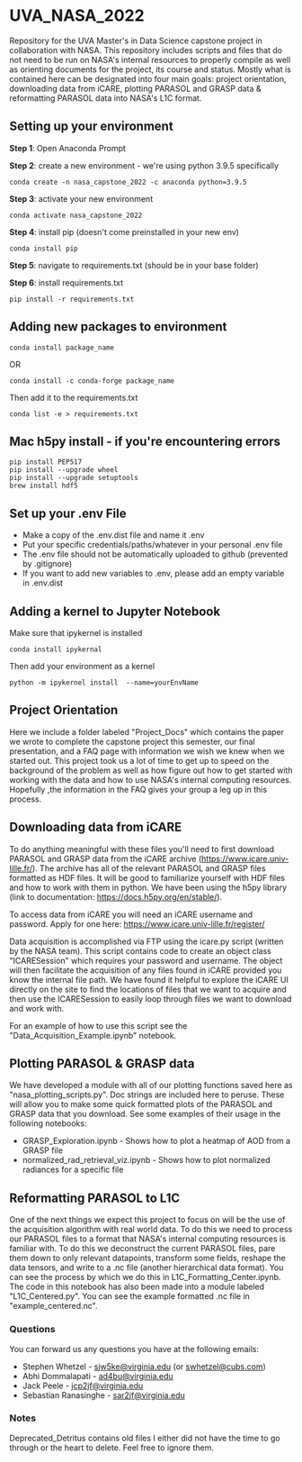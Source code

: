# UVA_NASA_2022

Repository for the UVA Master's in Data Science capstone project in collaboration with NASA. This repository includes scripts and files that do not need to be run on NASA's internal resources to properly compile as well as orienting documents for the project, its course and status. Mostly what is contained here can be designated into four main goals: project orientation, downloading data from iCARE, plotting PARASOL and GRASP data & reformatting PARASOL data into NASA's L1C format.

## Setting up your environment
**Step 1**: Open Anaconda Prompt

**Step 2**: create a new environment - we're using python 3.9.5 specifically
```
conda create -n nasa_capstone_2022 -c anaconda python=3.9.5
```
**Step 3**: activate your new environment
```
conda activate nasa_capstone_2022
```
**Step 4**: install pip (doesn't come preinstalled in your new env)
```
conda install pip
``` 
**Step 5**: navigate to requirements.txt (should be in your base folder)
    
**Step 6**: install requirements.txt
```
pip install -r requirements.txt
```

## Adding new packages to environment
```
conda install package_name
```
OR
```
conda install -c conda-forge package_name
```

Then add it to the requirements.txt
```
conda list -e > requirements.txt
```

## Mac h5py install - if you're encountering errors
```
pip install PEP517
pip install --upgrade wheel
pip install --upgrade setuptools
brew install hdf5
```

## Set up your .env File
* Make a copy of the .env.dist file and name it .env
* Put your specific credentials/paths/whatever in your personal .env file
* The .env file should not be automatically uploaded to github (prevented by .gitignore)
* If you want to add new variables to .env, please add an empty variable in .env.dist

## Adding a kernel to Jupyter Notebook
Make sure that ipykernel is installed
```
conda install ipykernal
```

Then add your environment as a kernel
```
python -m ipykernel install  --name=yourEnvName
```

## Project Orientation
Here we include a folder labeled "Project_Docs" which contains the paper we wrote to complete the capstone project this semester, our final presentation, and a FAQ page with information we wish we knew when we started out. This project took us a lot of time to get up to speed on the background of the problem as well as how figure out how to get started with working with the data and how to use NASA's internal computing resources. Hopefully ,the information in the FAQ gives your group a leg up in this process. 

## Downloading data from iCARE
To do anything meaningful with these files you'll need to first download PARASOL and GRASP data from the iCARE archive (https://www.icare.univ-lille.fr/). The archive has all of the relevant PARASOL and GRASP files formatted as HDF files. It will be good to familiarize yourself with HDF files and how to work with them in python. We have been using the h5py library (link to documentation: https://docs.h5py.org/en/stable/).

To access data from iCARE you will need an iCARE username and password. Apply for one here: https://www.icare.univ-lille.fr/register/

Data acquisition is accomplished via FTP using the icare.py script (written by the NASA team). This script contains code to create an object class "ICARESession" which requires your password and username. The object will then facilitate the acquisition of any files found in iCARE provided you know the internal file path. We have found it helpful to explore the iCARE UI directly on the site to find the locations of files that we want to acquire and then use the ICARESession to easily loop through files we want to download and work with.

For an example of how to use this script see the "Data_Acquisition_Example.ipynb" notebook.
 
## Plotting PARASOL & GRASP data
We have developed a module with all of our plotting functions saved here as "nasa_plotting_scripts.py". Doc strings are included here to peruse. These will allow you to make some quick formatted plots of the PARASOL and GRASP data that you download. See some examples of their usage in the following notebooks:
* GRASP_Exploration.ipynb - Shows how to plot a heatmap of AOD from a GRASP file
*	normalized_rad_retrieval_viz.ipynb - Shows how to plot normalized radiances for a specific file


## Reformatting PARASOL to L1C
One of the next things we expect this project to focus on will be the use of the acquisition algorithm with real world data. To do this we need to process our PARASOL files to a format that NASA's internal computing resources is familiar with. To do this we deconstruct the current PARASOL files, pare them down to only relevant datapoints, transform some fields, reshape the data tensors, and write to a .nc file (another hierarchical data format). You can see the process by which we do this in L1C_Formatting_Center.ipynb. The code in this notebook has also been made into a module labeled "L1C_Centered.py". You can see the example formatted .nc file in "example_centered.nc". 


### Questions
You can forward us any questions you have at the following emails:
* Stephen Whetzel - sjw5ke@virginia.edu (or swhetzel@cubs.com)
* Abhi Dommalapati - ad4bu@virginia.edu 
* Jack Peele - jcp2jf@virginia.edu 
* Sebastian Ranasinghe - sar2jf@virginia.edu  

### Notes
Deprecated_Detritus contains old files I either did not have the time to go through or the heart to delete. Feel free to ignore them. 
